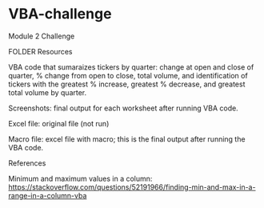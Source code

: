 # VBA-challenge
Module 2 Challenge

FOLDER Resources

VBA code that sumaraizes tickers by quarter: change at open and close of quarter, % change from open to close, total volume, and identification of tickers with the greatest % increase, greatest % decrease, and greatest total volume by quarter.

Screenshots: final output for each worksheet after running VBA code.

Excel file: original file (not run)

Macro file: excel file with macro; this is the final output after running the VBA code.



References

Minimum and maximum values in a column: https://stackoverflow.com/questions/52191966/finding-min-and-max-in-a-range-in-a-column-vba
